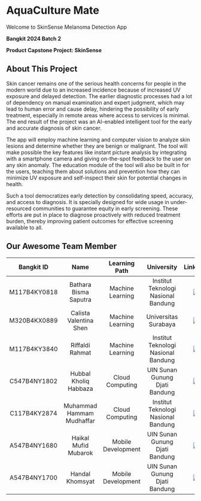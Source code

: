 # AquaCulture Mate

Welcome to SkinSense Melanoma Detection App

**Bangkit 2024 Batch 2**

**Product Capstone Project: SkinSense**

## About This Project

Skin cancer remains one of the serious health concerns for people in the modern world due to an increased incidence because of increased UV exposure and delayed detection. The earlier diagnostic processes had a lot of dependency on manual examination and expert judgment, which may lead to human error and cause delay, hindering the possibility of early treatment, especially in remote areas where access to services is minimal. The end result of the project was an AI-enabled intelligent tool for the early and accurate diagnosis of skin cancer.

The app will employ machine learning and computer vision to analyze skin lesions and determine whether they are benign or malignant. The tool will make possible the key features like instant picture analysis by integrating with a smartphone camera and giving on-the-spot feedback to the user on any skin anomaly. The education module of the tool will also be built in for the users, teaching them about solutions and prevention how they can minimize UV exposure and self-inspect their skin for potential changes in health.

Such a tool democratizes early detection by consolidating speed, accuracy, and access to diagnosis. It is specially designed for wide usage in under-resourced communities to guarantee equity in early screening. These efforts are put in place to diagnose proactively with reduced treatment burden, thereby improving patient outcomes for effective screening available to all.

## Our Awesome Team Member

|  Bangkit ID  |             Name             |    Learning Path   |           University           | LinkedIn |
|:------------:|:----------------------------:|:------------------:|:------------------------------:|:--------:|
| M117B4KY0818 | Bathara Bisma Saputra       | Machine Learning   | Institut Teknologi Nasional Bandung    |<a href="https://www.linkedin.com/in/bathara-bisma-saputra-644281208/"> <img src="https://img.shields.io/badge/LinkedIn-0077B5?style=for-the-badge&logo=linkedin&logoColor=white" /> </a> |
| M320B4KX0889 | Calista Valentina Shen         | Machine Learning   | Universitas Surabaya        |<a href="https://www.linkedin.com/in/calista-valentina-shen/"> <img src="https://img.shields.io/badge/LinkedIn-0077B5?style=for-the-badge&logo=linkedin&logoColor=white" /> </a> |
| M117B4KY3840 | Riffaldi Rahmat | Machine Learning   |Institut Teknologi Nasional Bandung        |<a href="https://www.linkedin.com/in/riffaldi-rahmat-663b35329/"> <img src="https://img.shields.io/badge/LinkedIn-0077B5?style=for-the-badge&logo=linkedin&logoColor=white" /> </a> |
| C547B4NY1802 | Hubbal Kholiq Habbaza          | Cloud Computing    | UIN Sunan Gunung Djati Bandung |<a href="https://www.linkedin.com/in/hubbal-kholiq-habbaza-000910237/"> <img src="https://img.shields.io/badge/LinkedIn-0077B5?style=for-the-badge&logo=linkedin&logoColor=white" /> </a> |
| C117B4KY2874 | Muhammad Hammam Mudhaffar         | Cloud Computing    | Institut Teknologi Nasional Bandung |<a href="https://www.linkedin.com/in/muhammad-kemal-p-a97770213"> <img src="https://img.shields.io/badge/LinkedIn-0077B5?style=for-the-badge&logo=linkedin&logoColor=white" /> </a> |
| A547B4NY1680 | Haikal Mufid Mubarok          | Mobile Development | UIN Sunan Gunung Djati Bandung |<a href="https://www.linkedin.com/in/haikal-mufid-mubarok-928460286/"> <img src="https://img.shields.io/badge/LinkedIn-0077B5?style=for-the-badge&logo=linkedin&logoColor=white" /> </a> |
|  A547B4NY1700 | Handal Khomsyat                | Mobile Development |  UIN Sunan Gunung Djati Bandung    |<a href="https://www.linkedin.com/in/handalkhom/"> <img src="https://img.shields.io/badge/LinkedIn-0077B5?style=for-the-badge&logo=linkedin&logoColor=white" /> </a> |
